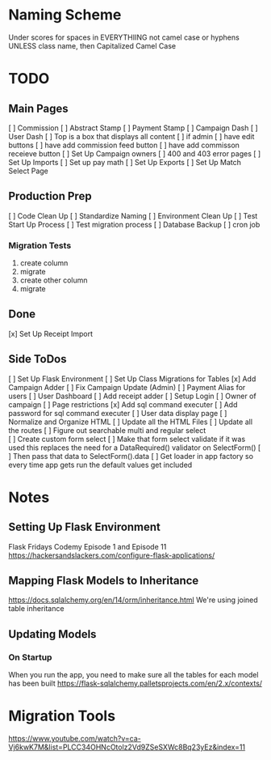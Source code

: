 # Naming Scheme
Under scores for spaces in EVERYTHIING not camel case or hyphens UNLESS class name, then Capitalized Camel Case

# TODO

## Main Pages
[ ] Commission
[ ] Abstract Stamp
[ ] Payment Stamp
[ ] Campaign Dash
[ ] User Dash
    [ ] Top is a box that displays all content
    [ ] if admin
        [ ] have edit buttons
        [ ] have add commission feed button
        [ ] have add commisson receieve button
[ ] Set Up Campaign owners
[ ] 400 and 403 error pages
[ ] Set Up Imports
[ ] Set up pay math
[ ] Set Up Exports
    [ ] Set Up Match Select Page

## Production Prep
[ ] Code Clean Up
    [ ] Standardize Naming
[ ] Environment Clean Up
    [ ] Test Start Up Process
    [ ] Test migration process
[ ] Database Backup
    [ ] cron job
### Migration Tests
1. create column
2. migrate
3. create other column 
4. migrate

## Done
[x] Set Up Receipt Import

## Side ToDos
[ ] Set Up Flask Environment
    [ ] Set Up Class Migrations for Tables
[x] Add Campaign Adder
[ ] Fix Campaign Update (Admin)
[ ] Payment Alias for users
[ ] User Dashboard
[ ] Add receipt adder
[ ] Setup Login
    [ ] Owner of campaign
    [ ] Page restrictions
[x] Add sql command executer
[ ] Add password for sql command executer
[ ] User data display page
[ ] Normalize and Organize HTML 
    [ ] Update all the HTML Files
    [ ] Update all the routes
[ ] Figure out searchable multi and regular select  
    [ ] Create custom form select
        [ ] Make that form select validate if it was used
            this replaces the need for a DataRequired() validator on SelectForm()
        [ ] Then pass that data to SelectForm().data
[ ] Get loader in app factory so every time app gets run the default values get included

# Notes

## Setting Up Flask Environment
Flask Fridays Codemy Episode 1 and Episode 11
https://hackersandslackers.com/configure-flask-applications/

## Mapping Flask Models to Inheritance
https://docs.sqlalchemy.org/en/14/orm/inheritance.html
We're using joined table inheritance

## Updating Models
### On Startup
When you run the app, you need to make sure all the tables for each model has been built
https://flask-sqlalchemy.palletsprojects.com/en/2.x/contexts/


# Migration Tools
https://www.youtube.com/watch?v=ca-Vj6kwK7M&list=PLCC34OHNcOtolz2Vd9ZSeSXWc8Bq23yEz&index=11
